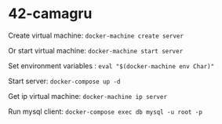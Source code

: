 # 42-camagru

Create virtual machine: ```docker-machine create server```

Or start virtual machine: ```docker-machine start server```

Set environment variables : ```eval "$(docker-machine env Char)"```

Start server: ```docker-compose up -d```

Get ip virtual machine: ```docker-machine ip server```

Run mysql client: ```docker-compose exec db mysql -u root -p```
